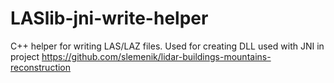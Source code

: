 # LASlib-jni-write-helper
C++ helper for writing LAS/LAZ files. Used for creating DLL used with JNI in project https://github.com/slemenik/lidar-buildings-mountains-reconstruction
